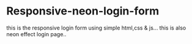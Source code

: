 # Responsive-neon-login-form
this is the responsive login form using simple 
html,css & js...
this is also neon effect login page..
